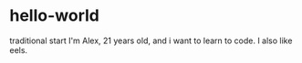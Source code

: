 # hello-world
traditional start
I'm Alex, 21 years old, and i want to learn to code.
I also like eels.
